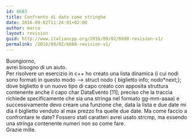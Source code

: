 ```yaml
---
id: 6683
title: Confronto di date come stringhe
date: 2016-09-02T11:24:01+02:00
author: marco
layout: revision
guid: http://www.italiancpp.org/2016/09/02/6680-revision-v1/
permalink: /2016/09/02/6680-revision-v1/
---
```

Buongiorno,  
avrei bisogno di un aiuto.  
Per risolvere un esercizio in c++ ho creato una lista dinamica (i cui nodi sono formati in questo modo &#8211;> struct nodo { biglietto info; nodo*next;}; dove biglietto è un nuovo tipo di capo creato con apposita struttura contenente anche il capo char DataEvento [11]; preciso che la traccia richiede specificamente che sia una stringa nel formato gg-mm-aaaa) e successivamente devo creare una funzione che, data la lista e due date mi dia il biglietto venduto al max prezzo fra quelle due date. Ma come faccio a confrontare le date? Fossero stati caratteri avrei usato strcmp, ma essendo una stringa contenente numeri non so come fare.  
Grazie mille.